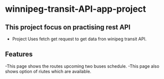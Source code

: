 # winnipeg-transit-API-app-project
## This project focus on practising rest API

- Project Uses fetch get request to get data fron winipeg transit API.

## Features
-This page shows the routes upcoming two buses schedule.
-This page also shows option of riutes which are available.
